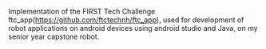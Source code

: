 Implementation of the FIRST Tech Challenge ftc_app(https://github.com/ftctechnh/ftc_app), used for development of robot applications on android devices using android studio and Java, on my senior year capstone robot.
